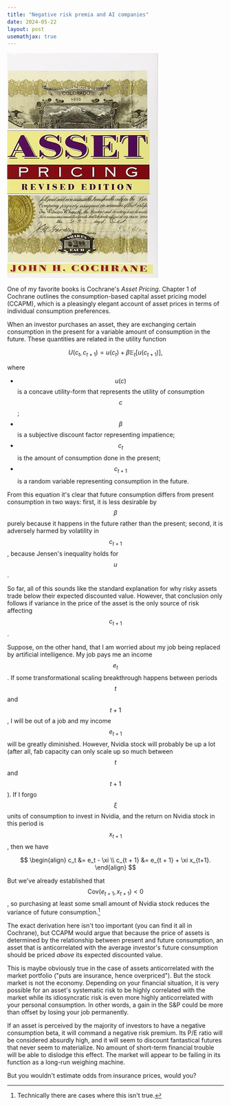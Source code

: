 ```yaml
---
title: "Negative risk premia and AI companies"
date: 2024-05-22
layout: post
usemathjax: true
---
```


![](/assets/images/asset_pricing.jpg)

One of my favorite books is Cochrane's _Asset Pricing_. Chapter 1 of Cochrane outlines the consumption-based capital asset pricing model (CCAPM), which is a pleasingly elegant account of asset prices in terms of individual consumption preferences.

When an investor purchases an asset, they are exchanging certain consumption in the present for a variable amount of consumption in the future. These quantities are related in the utility function

$$U(c_t, c_{t + 1}) = u(c_t) + \beta \mathbb{E}_t [u(c_{t+1})],$$

where

- $$u(c)$$ is a concave utility-form that represents the utility of consumption $$c$$;
- $$\beta$$ is a subjective discount factor representing impatience;
- $$c_t$$ is the amount of consumption done in the present;
- $$c_{t+1}$$ is a random variable representing consumption in the future.

From this equation it's clear that future consumption differs from present consumption in two ways: first, it is less desirable by $$\beta$$ purely because it happens in the future rather than the present; second, it is adversely harmed by volatility in $$c_{t+1}$$, because Jensen's inequality holds for $$u$$.

So far, all of this sounds like the standard explanation for why risky assets trade below their expected discounted value. However, that conclusion only follows if variance in the price of the asset is the only source of risk affecting $$c_{t + 1}$$.

Suppose, on the other hand, that I am worried about my job being replaced by artificial intelligence. My job pays me an income $$e_t$$. If some transformational scaling breakthrough happens between periods $$t$$ and $$t+1$$, I will be out of a job and my income $$e_{t + 1}$$ will be greatly diminished. However, Nvidia stock will probably be up a lot (after all, fab capacity can only scale up so much between $$t$$ and $$t + 1$$). If I forgo $$\xi$$ units of consumption to invest in Nvidia, and the return on Nvidia stock in this period is $$x_{t+1}$$, then we have

$$
\begin{align}
c_t &= e_t - \xi \\
c_{t + 1} &= e_{t + 1} + \xi x_{t+1}.
\end{align}
$$

But we've already established that $$\mathrm{Cov}(e_{t + 1}, x_{t + 1}) < 0$$, so purchasing at least some small amount of Nvidia stock reduces the variance of future consumption.[^1]

[^1]: Technically there are cases where this isn't true.

The exact derivation here isn't too important (you can find it all in Cochrane), but CCAPM would argue that because the price of assets is determined by the relationship between present and future consumption, an asset that is anticorrelated with the average investor's future consumption should be priced _above_ its expected discounted value.

This is maybe obviously true in the case of assets anticorrelated with the market portfolio ("puts are insurance, hence overpriced"). But the stock market is not the economy. Depending on your financial situation, it is very possible for an asset's systematic risk to be highly correlated with the market while its idiosyncratic risk is even more highly anticorrelated with your personal consumption. In other words, a gain in the S&P could be more than offset by losing your job permanently.

If an asset is perceived by the majority of investors to have a negative consumption beta, it will command a negative risk premium. Its P/E ratio will be considered absurdly high, and it will seem to discount fantastical futures that never seem to materialize. No amount of short-term financial trouble will be able to dislodge this effect. The market will appear to be failing in its function as a long-run weighing machine.

But you wouldn't estimate odds from insurance prices, would you?
